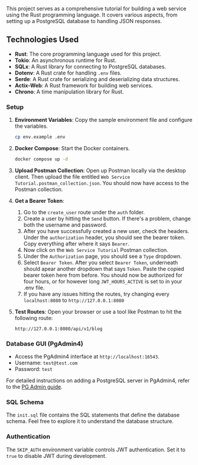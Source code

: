 This project serves as a comprehensive tutorial for building a web service using the Rust programming language. It covers various aspects, from setting up a PostgreSQL database to handling JSON responses.

## Technologies Used

- **Rust**: The core programming language used for this project.
- **Tokio**: An asynchronous runtime for Rust.
- **SQLx**: A Rust library for connecting to PostgreSQL databases.
- **Dotenv**: A Rust crate for handling `.env` files.
- **Serde**: A Rust crate for serializing and deserializing data structures.
- **Actix-Web**: A Rust framework for building web services.
- **Chrono**: A time manipulation library for Rust.

### Setup

1. **Environment Variables**: Copy the sample environment file and configure the variables.

   ```bash
   cp env.example .env
   ```

2. **Docker Compose**: Start the Docker containers.

   ```bash
   docker compose up -d
   ```

3. **Upload Postman Collection**: Open up Postman locally via the desktop client. Then upload the file entitled `Web Service Tutorial.postman_collection.json`. You should now have access to the Postman collection.
4. **Get a Bearer Token**:

   1. Go to the `create_user` route under the `auth` folder.
   2. Create a user by hitting the `Send` button. If there's a problem, change both the username and password.
   3. After you have successfully created a new user, check the headers. Under the `authorization` header, you should see the bearer token. Copy everything after where it says `Bearer`.
   4. Now click on the `Web Service Tutorial` Postman collection.
   5. Under the `Authorization` page, you should see a `Type` dropdown.
   6. Select `Bearer Token`. After you select `Bearer Token`, underneath should apear another dropdown that says `Token`. Paste the copied bearer token here from before. You should now be authorized for four hours, or for however long `JWT_HOURS_ACTIVE` is set to in your .env file.
   7. If you have any issues hitting the routes, try changing every `localhost:8080` to `http://127.0.0.1:8080`

5. **Test Routes**: Open your browser or use a tool like Postman to hit the following route:

   ```
   http://127.0.0.1:8080/api/v1/blog
   ```

### Database GUI (PgAdmin4)

- Access the PgAdmin4 interface at `http://localhost:16543`.
- Username: `test@test.com`
- Password: `test`

For detailed instructions on adding a PostgreSQL server in PgAdmin4, refer to the [PG Admin guide](https://onexlab-io.medium.com/docker-compose-postgres-initdb-ba0021deef76).

### SQL Schema

The `init.sql` file contains the SQL statements that define the database schema. Feel free to explore it to understand the database structure.

### Authentication

The `SKIP_AUTH` environment variable controls JWT authentication. Set it to `true` to disable JWT during development.
